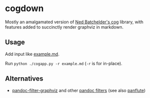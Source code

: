 # cogdown

Mostly an amalgamated version of [Ned Batchelder's
cog](https://github.com/nedbat/cog) library, with features added to succinctly
render graphviz in markdown.

## Usage

Add input like [example.md](example.md).

Run `python ./cogapp.py -r example.md` (`-r` is for in-place).

## Alternatives

* [pandoc-filter-graphviz](https://github.com/Hakuyume/pandoc-filter-graphviz)
  and other [pandoc filters](https://benjaminwuethrich.dev/2020-06-29-pbb-dot-graphs.html)
  (see also [panflute](https://github.com/sergiocorreia/panflute))
